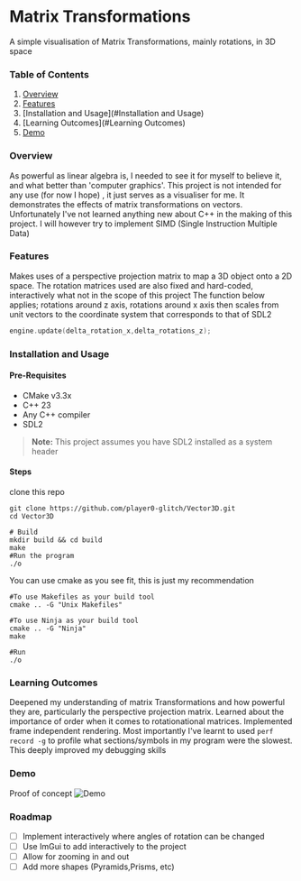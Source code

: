 

# Matrix Transformations

A simple visualisation of Matrix Transformations, mainly rotations, in 3D space

### Table of Contents
1. [Overview](#Overview)
2. [Features](#Features)
3. [Installation and Usage](#Installation and Usage)
4. [Learning Outcomes](#Learning Outcomes)
5. [Demo](#Demo)

### Overview 
As powerful as linear algebra is, I needed to see it for myself to believe it, and what better than 'computer graphics'.
This project is not intended for any use (for now I hope) , it just serves as a visualiser for me. It demonstrates the effects of matrix transformations on vectors. Unfortunately I've not learned anything new about C++ in the making of this project. I will however try to implement SIMD (Single Instruction Multiple Data)

### Features
Makes uses of a perspective projection matrix to map a 3D object onto a 2D space.
The rotation matrices used are also fixed and hard-coded, interactively what not in the scope of this project
The function below applies; rotations around z axis, rotations around x axis then scales from unit vectors to the coordinate system that corresponds to that of SDL2
```C++
engine.update(delta_rotation_x,delta_rotations_z);
```

### Installation and Usage
#### Pre-Requisites
- CMake v3.3x
- C++ 23 
- Any C++ compiler
- SDL2 
>**Note:** This project assumes you have SDL2 installed as a system header

#### Steps
clone this repo
```
git clone https://github.com/player0-glitch/Vector3D.git
cd Vector3D

# Build 
mkdir build && cd build
make 
#Run the program
./o
```

You can use cmake as you see fit, this is just my recommendation 

```
#To use Makefiles as your build tool
cmake .. -G "Unix Makefiles" 

#To use Ninja as your build tool 
cmake .. -G "Ninja" 
make 

#Run 
./o
```

### Learning Outcomes 
Deepened my understanding of matrix Transformations and how powerful they are, particularly the perspective projection matrix.
Learned about the importance of order when it comes to rotationational matrices. Implemented frame independent rendering.
Most importantly I've learnt to used ```perf record -g``` to profile what sections/symbols in my program were the slowest. This deeply improved my debugging skills

### Demo 
Proof of concept 
![Demo](assests/Demo.gif)

### Roadmap
- [ ] Implement interactively where angles of rotation can be changed
- [ ] Use ImGui to add interactively to the project 
- [ ] Allow for zooming in and out 
- [ ] Add more shapes (Pyramids,Prisms, etc) 
